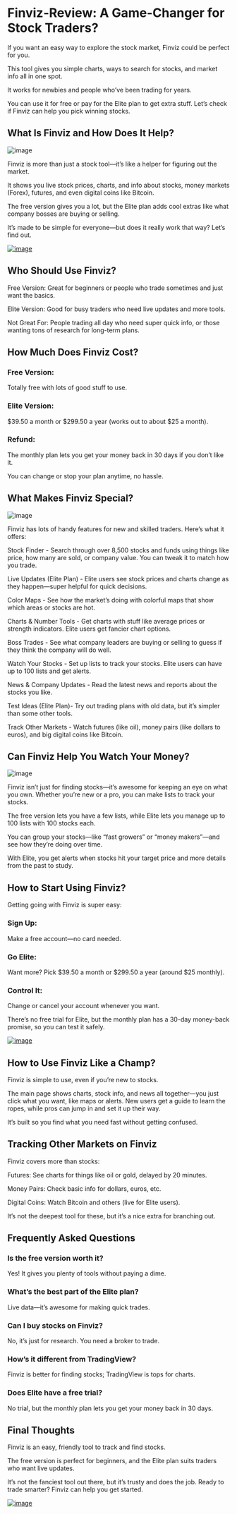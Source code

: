 # Finviz-Review: A Game-Changer for Stock Traders?

If you want an easy way to explore the stock market, Finviz could be perfect for you. 

This tool gives you simple charts, ways to search for stocks, and market info all in one spot. 

It works for newbies and people who’ve been trading for years. 

You can use it for free or pay for the Elite plan to get extra stuff. Let’s check if Finviz can help you pick winning stocks.

## What Is Finviz and How Does It Help?

![image](https://github.com/user-attachments/assets/7b1af35a-f318-45ef-92a6-6536e4c631dc)


Finviz is more than just a stock tool—it’s like a helper for figuring out the market. 

It shows you live stock prices, charts, and info about stocks, money markets (Forex), futures, and even digital coins like Bitcoin. 

The free version gives you a lot, but the Elite plan adds cool extras like what company bosses are buying or selling. 

It’s made to be simple for everyone—but does it really work that way? Let’s find out.

[![image](https://github.com/user-attachments/assets/fe9aa32c-6cdf-42d9-8136-38804563e88a)](https://www.bloggersideas.com/Recommended/bifinviz/)

## Who Should Use Finviz?

Free Version: Great for beginners or people who trade sometimes and just want the basics.

Elite Version: Good for busy traders who need live updates and more tools.

Not Great For: People trading all day who need super quick info, or those wanting tons of research for long-term plans.

## How Much Does Finviz Cost?

### Free Version: 

Totally free with lots of good stuff to use.

### Elite Version: 

$39.50 a month or $299.50 a year (works out to about $25 a month).

### Refund: 

The monthly plan lets you get your money back in 30 days if you don’t like it.

You can change or stop your plan anytime, no hassle.

## What Makes Finviz Special?

![image](https://github.com/user-attachments/assets/ad271974-8e37-4b74-a48b-4104cf3153cf)


Finviz has lots of handy features for new and skilled traders. Here’s what it offers:

Stock Finder - Search through over 8,500 stocks and funds using things like price, how many are sold, or company value. You can tweak it to match how you trade.

Live Updates (Elite Plan) - Elite users see stock prices and charts change as they happen—super helpful for quick decisions.

Color Maps - See how the market’s doing with colorful maps that show which areas or stocks are hot.

Charts & Number Tools - Get charts with stuff like average prices or strength indicators. Elite users get fancier chart options.

Boss Trades - See what company leaders are buying or selling to guess if they think the company will do well.

Watch Your Stocks - Set up lists to track your stocks. Elite users can have up to 100 lists and get alerts.

News & Company Updates - Read the latest news and reports about the stocks you like.

Test Ideas (Elite Plan)- Try out trading plans with old data, but it’s simpler than some other tools.

Track Other Markets - Watch futures (like oil), money pairs (like dollars to euros), and big digital coins like Bitcoin.

## Can Finviz Help You Watch Your Money?

![image](https://github.com/user-attachments/assets/ca860dbc-ea45-43fd-b5a0-4b1961422fcc)


Finviz isn’t just for finding stocks—it’s awesome for keeping an eye on what you own. Whether you’re new or a pro, you can make lists to track your stocks. 

The free version lets you have a few lists, while Elite lets you manage up to 100 lists with 100 stocks each. 

You can group your stocks—like “fast growers” or “money makers”—and see how they’re doing over time. 

With Elite, you get alerts when stocks hit your target price and more details from the past to study.

## How to Start Using Finviz?

Getting going with Finviz is super easy:

### Sign Up: 

Make a free account—no card needed.

### Go Elite: 

Want more? Pick $39.50 a month or $299.50 a year (around $25 monthly).

### Control It: 

Change or cancel your account whenever you want.

There’s no free trial for Elite, but the monthly plan has a 30-day money-back promise, so you can test it safely.

[![image](https://github.com/user-attachments/assets/fe9aa32c-6cdf-42d9-8136-38804563e88a)](https://www.bloggersideas.com/Recommended/bifinviz/)

## How to Use Finviz Like a Champ?

Finviz is simple to use, even if you’re new to stocks. 

The main page shows charts, stock info, and news all together—you just click what you want, like maps or alerts. New users get a guide to learn the ropes, while pros can jump in and set it up their way. 

It’s built so you find what you need fast without getting confused.

## Tracking Other Markets on Finviz

Finviz covers more than stocks:

Futures: See charts for things like oil or gold, delayed by 20 minutes.

Money Pairs: Check basic info for dollars, euros, etc.

Digital Coins: Watch Bitcoin and others (live for Elite users).

It’s not the deepest tool for these, but it’s a nice extra for branching out.

## Frequently Asked Questions

### Is the free version worth it?

Yes! It gives you plenty of tools without paying a dime.

### What’s the best part of the Elite plan?

Live data—it’s awesome for making quick trades.

### Can I buy stocks on Finviz?

No, it’s just for research. You need a broker to trade.

### How’s it different from TradingView?

Finviz is better for finding stocks; TradingView is tops for charts.

### Does Elite have a free trial?

No trial, but the monthly plan lets you get your money back in 30 days.

## Final Thoughts

Finviz is an easy, friendly tool to track and find stocks. 

The free version is perfect for beginners, and the Elite plan suits traders who want live updates. 

It’s not the fanciest tool out there, but it’s trusty and does the job. Ready to trade smarter? Finviz can help you get started.

[![image](https://github.com/user-attachments/assets/fe9aa32c-6cdf-42d9-8136-38804563e88a)](https://www.bloggersideas.com/Recommended/bifinviz/)
